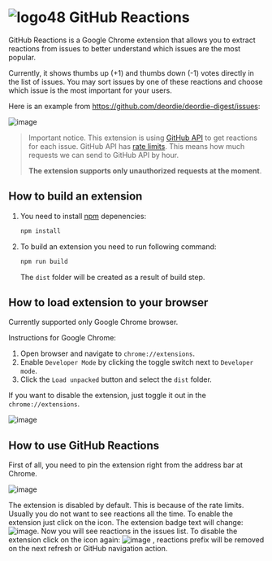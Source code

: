 # ![logo48](https://user-images.githubusercontent.com/408149/121088826-f7e42500-c7ee-11eb-8914-1808e1822a12.png) GitHub Reactions

GitHub Reactions is a Google Chrome extension that allows you to extract reactions from issues to better understand which issues are the most popular.

Currently, it shows thumbs up (+1) and thumbs down (-1) votes directly in the list of issues. You may sort issues by one of these reactions and choose which issue is the most important for your users.

Here is an example from <https://github.com/deordie/deordie-digest/issues>:

![image](https://user-images.githubusercontent.com/408149/116781318-c3ac7480-aa8a-11eb-9683-56a976e9eedd.png)

> Important notice. This extension is using [GitHub API](https://docs.github.com/en/rest/reference/reactions) to get reactions for each issue. GitHub API has [rate limits](https://docs.github.com/en/rest/overview/resources-in-the-rest-api#rate-limiting). This means how much requests we can send to GitHub API by hour.  
>
> __The extension supports only unauthorized requests at the moment__.

## How to build an extension

1. You need to install [npm](https://www.npmjs.com/) depenencies:

    ```bash
    npm install
    ```

2. To build an extension you need to run following command:

    ```bash
    npm run build
    ```

    The `dist` folder will be created as a result of build step.

## How to load extension to your browser

Currently supported only Google Chrome browser.

Instructions for Google Chrome:

1. Open browser and navigate to `chrome://extensions`.
2. Enable `Developer Mode` by clicking the toggle switch next to `Developer mode`.
3. Click the `Load unpacked` button and select the `dist` folder.

If you want to disable the extension, just toggle it out in the `chrome://extensions`.

![image](https://user-images.githubusercontent.com/408149/121789105-c2b74880-cbdb-11eb-9dc3-82c9d0834c49.png)


## How to use GitHub Reactions

First of all, you need to pin the extension right from the address bar at Chrome.

![image](https://user-images.githubusercontent.com/408149/121789130-188bf080-cbdc-11eb-8417-10a51b1a3b91.png)

The extension is disabled by default. This is because of the rate limits. Usually you do not want to see reactions all the time.
To enable the extension just click on the icon. The extension badge text will change: ![image](https://user-images.githubusercontent.com/408149/121789172-6bfe3e80-cbdc-11eb-9710-9be7f29adebc.png). Now you will see reactions in the issues list. To disable the extension click on the icon again: ![image](https://user-images.githubusercontent.com/408149/121789154-4e30d980-cbdc-11eb-9d12-a0a6a5ac25d3.png)
, reactions prefix will be removed on the next refresh or GitHub navigation action.
